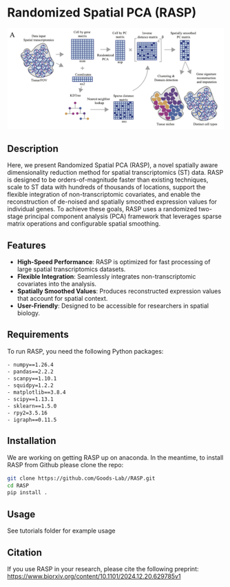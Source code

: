 # Randomized Spatial PCA (RASP)

![RASP overview](figures/figure_1.png)


## Description

Here, we present Randomized Spatial PCA (RASP), a novel spatially aware dimensionality reduction method for spatial transcriptomics (ST) data. 
RASP is designed to be orders-of-magnitude faster than existing techniques, scale to ST data with hundreds of thousands of locations, support the 
flexible integration of non-transcriptomic covariates, and enable the reconstruction of de-noised and spatially smoothed expression values for individual genes. 
To achieve these goals, RASP uses a randomized two-stage principal component analysis (PCA) framework that leverages sparse matrix operations and configurable spatial smoothing.

## Features

- **High-Speed Performance**: RASP is optimized for fast processing of large spatial transcriptomics datasets.
- **Flexible Integration**: Seamlessly integrates non-transcriptomic covariates into the analysis.
- **Spatially Smoothed Values**: Produces reconstructed expression values that account for spatial context.
- **User-Friendly**: Designed to be accessible for researchers in spatial biology.

## Requirements

To run RASP, you need the following Python packages:
```
- numpy==1.26.4
- pandas==2.2.2
- scanpy==1.10.1
- squidpy=1.2.2
- matplotlib==3.8.4
- scipy==1.13.1
- sklearn==1.5.0
- rpy2=3.5.16
- igraph==0.11.5
```

## Installation
We are working on getting RASP up on anaconda. In the meantime, to install RASP from Github please clone the repo: 
```bash
git clone https://github.com/Goods-Lab//RASP.git
cd RASP
pip install . 
```
## Usage
See tutorials folder for example usage

## Citation
If you use RASP in your research, please cite the following preprint: https://www.biorxiv.org/content/10.1101/2024.12.20.629785v1
